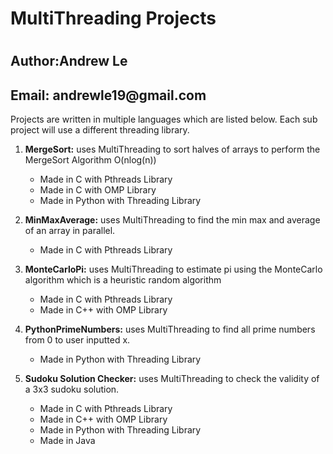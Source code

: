 <h1>MultiThreading Projects<h1>

<h2>Author:Andrew Le</h2>
<h2>Email: andrewle19@gmail.com</h2>
<p> Projects are written in multiple languages which are listed below. Each sub project will use a different threading library.</p>
<ol>
  <li>
    <p><b>MergeSort:</b> uses MultiThreading to sort halves of arrays to perform the MergeSort Algorithm O(nlog(n))</p>
    <ul>
      <li>Made in C with Pthreads Library</li>
      <li>Made in C with OMP Library</li>
      <li>Made in Python with Threading Library</li>
    </ul>
  </li>
  <li>
    <p><b>MinMaxAverage:</b> uses MultiThreading to find the min max and average of an array in parallel.</p>
    <ul>
      <li>Made in C with Pthreads Library</li>
    </ul>
  </li>
  <li>
    <p><b>MonteCarloPi:</b> uses MultiThreading to estimate pi using the MonteCarlo algorithm which is a heuristic random algorithm</p>
    <ul>
      <li>Made in C with Pthreads Library</li>
      <li>Made in C++ with OMP Library</li>
    </ul>
  </li>
  <li>
    <p><b>PythonPrimeNumbers:</b> uses MultiThreading to find all prime numbers from 0 to user inputted x.</p>
    <ul>
      <li>Made in Python with Threading Library</li>
    </ul>
  </li>
  <li>
    <p><b>Sudoku Solution Checker:</b> uses MultiThreading to check the validity of a 3x3 sudoku solution.</p>
    <ul>
      <li>Made in C with Pthreads Library</li>
      <li>Made in C++ with OMP Library</li>
      <li>Made in Python with Threading Library</li>
      <li>Made in Java</li>
    </ul>
  </li>

</ol>
